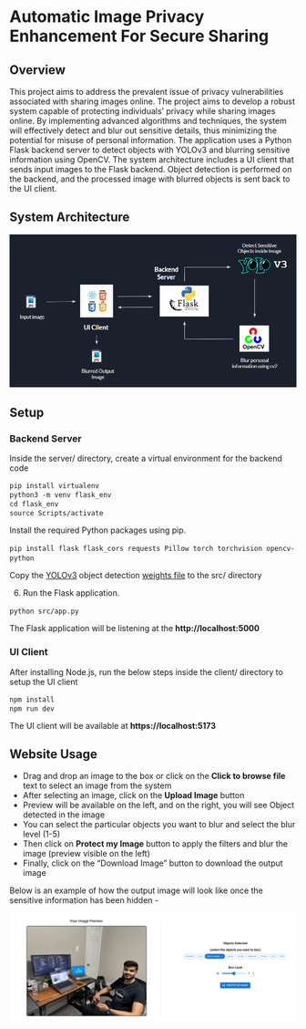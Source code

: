# Automatic Image Privacy Enhancement For Secure Sharing

## Overview

This project aims to address the prevalent issue of privacy vulnerabilities associated with sharing images online. The project aims to develop a robust system capable of protecting individuals’ privacy while sharing images online. By implementing advanced algorithms and techniques, the system will effectively detect and blur out sensitive details, thus minimizing the potential for misuse of personal information. The application uses a Python Flask backend server to detect objects with YOLOv3 and blurring sensitive information using OpenCV. The system architecture includes a UI client that sends input images to the Flask backend. Object detection is performed on the backend, and the processed image with blurred objects is sent back to the UI client.

## System Architecture

![System Architecture](https://github.com/vedangwartikar/img-privacy/blob/master/system_architecture.png)

## Setup

### Backend Server
   
Inside the server/ directory, create a virtual environment for the backend code

```
pip install virtualenv
python3 -m venv flask_env
cd flask_env
source Scripts/activate
``` 

Install the required Python packages using pip.

`pip install flask flask_cors requests Pillow torch torchvision opencv-python`

Copy the [YOLOv3](https://pjreddie.com/darknet/yolo/) object detection [weights file](https://pjreddie.com/media/files/yolov3.weights) to the src/ directory

6. Run the Flask application.

`python src/app.py`

The Flask application will be listening at the **http://localhost:5000**

### UI Client

After installing Node.js, run the below steps inside the client/ directory to setup the UI client

```
npm install
npm run dev
```

The UI client will be available at **https://localhost:5173**

## Website Usage

- Drag and drop an image to the box or click on the **Click to browse file** text to select an image from the system
- ⁠After selecting an image, click on the **Upload Image** button
- Preview will be available on the left, and on the right, you will see Object detected in the image
- You can select the particular objects you want to blur and select the blur level (1-5)
- ⁠Then click on **Protect my Image** button to apply the filters and blur the image (preview visible on the left)
- ⁠Finally, click on the “Download Image” button to download the output image

Below is an example of how the output image will look like once the sensitive information has been hidden -

![Sample Preview](https://github.com/vedangwartikar/img-privacy/blob/master/sample_preview.png)
